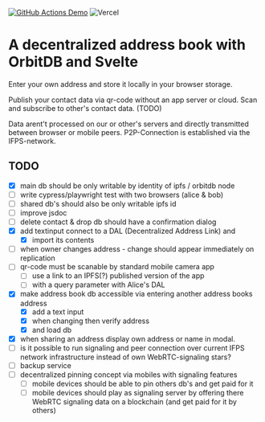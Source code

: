 [![GitHub Actions Demo](https://github.com/silkroadnomad/decentralized-address-book/actions/workflows/main.yml/badge.svg)](https://github.com/silkroadnomad/decentralized-address-book/actions/workflows/main.yml)
![Vercel](https://therealsujitk-vercel-badge.vercel.app/?app=decentralized-address-book)
# A decentralized address book with OrbitDB and Svelte

Enter your own address and store it locally in your browser storage.

Publish your contact data via qr-code without an app server or cloud.
Scan and subscribe to other's contact data. (TODO)

Data arent't processed on our or other's servers and directly transmitted between browser or mobile peers.
P2P-Connection is established via the IFPS-network.

## TODO
- [x] main db should be only writable by identity of ipfs / orbitdb node
- [ ] write cypress/playwright test with two browsers (alice & bob)
- [ ] shared db's should also be only writable ipfs id
- [ ] improve jsdoc
- [ ] delete contact & drop db should have a confirmation dialog
- [x] add textinput connect to a DAL (Decentralized Address Link) and
  - [x] import its contents
- [ ] when owner changes address - change should appear immediately on replication
- [ ] qr-code must be scanable by standard mobile camera app
  - [ ] use a link to an IPFS(?) published version of the app 
  - [ ] with a query parameter with Alice's DAL
- [x] make address book db accessible via entering another address books address
  - [x] add a text input 
  - [x] when changing then verify address 
  - [x] and load db
- [x] when sharing an address display own address or name in modal.
- [ ] is it possible to run signaling and peer connection over current IFPS network infrastructure instead of own WebRTC-signaling stars?  
- [ ] backup service 
- [ ] decentralized pinning concept via mobiles with signaling features
  - [ ] mobile devices should be able to pin others db's and get paid for it
  - [ ] mobile devices should play as signaling server by offering there WebRTC signaling data on a blockchain (and get paid for it by others)